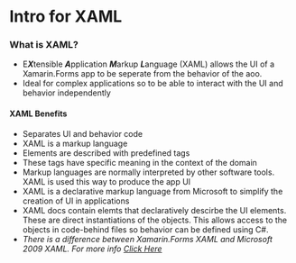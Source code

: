 # Intro for XAML

### What is XAML?
- E***X***tensible ***A***pplication ***M***arkup ***L***anguage (XAML) allows the UI of a Xamarin.Forms app to be seperate from the behavior of the aoo.
- Ideal for complex applications so to be able to interact with the UI and behavior independently

#### XAML Benefits
- Separates UI and behavior code
- XAML is a markup language
- Elements are described with predefined tags
- These tags have specific meaning in the context of the domain
- Markup languages are normally interpreted by other software tools. XAML is used this way to produce the app UI
- XAML is a declarative markup language from Microsoft to simplify the creation of UI in applications
- XAML docs contain elemts that declaratively descirbe the UI elements. These are direct instantiations of the objects. This allows access to the objects in code-behind files so behavior can be defined using C#.
- *There is a difference between Xamarin.Forms XAML and Microsoft 2009 XAML. For more info [Click Here]()*